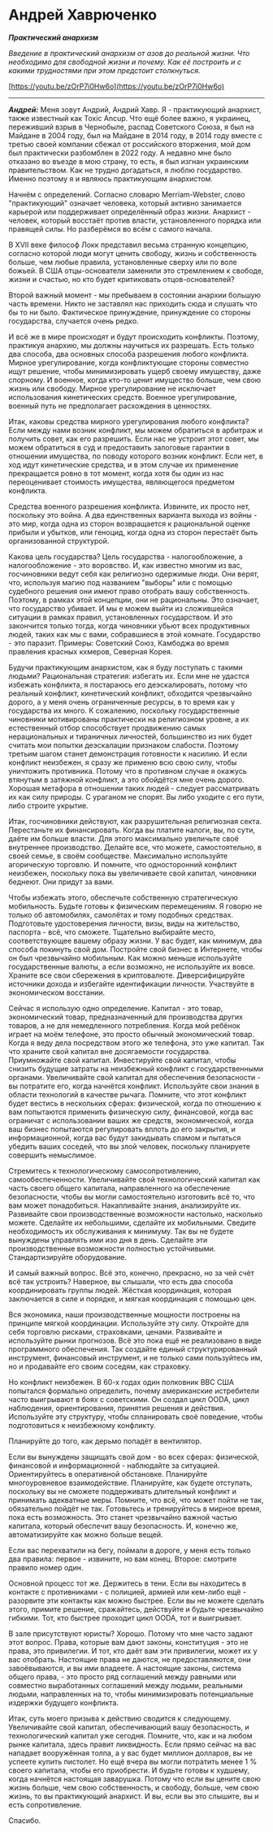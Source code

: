 # Андрей Хаврюченко

_**Практический анархизм**_

_Введение в практический анархизм от азов до реальной жизни. Что необходимо для свободной жизни и почему. Как её построить и с какими трудностями при этом предстоит столкнуться._

[https://youtu.be/zOrP7i0Hw6o](https://youtu.be/zOrP7i0Hw6o)

---

_**Андрей:**_ Меня зовут Андрий, Андрий Хавр. Я - практикующий анархист, также известный как Toxic Ancup. Что ещё более важно, я украинец, переживший взрыв в Чернобыле, распад Советского Союза, я был на Майдане в 2004 году, был на Майдане в 2014 году, в 2014 году вместе с третью своей компании сбежал от российского вторжения, мой дом был практически разбомблен в 2022 году. А недавно мне было отказано во въезде в мою страну, то есть, я был изгнан украинским правительством. Как не трудно догадаться, я люблю государство. Именно поэтому я и являюсь практикующим анархистом.

Начнём с определений. Согласно словарю Merriam-Webster, слово "практикующий" означает человека, который активно занимается карьерой или поддерживает определённый образ жизни. Анархист - человек, который восстаёт против власти, установленного порядка или правящей силы. Но разберёмся во всём с самого начала.

В XVII веке философ Локк представил весьма странную концепцию, согласно которой люди могут ценить свободу, жизнь и собственность больше, чем любые правила, установленные сверху или по воле божьей. В США отцы-основатели заменили это стремлением к свободе, жизни и счастью, но кто будет критиковать отцов-основателей?

Второй важный момент - мы пребываем в состоянии анархии большую часть времени. Никто не заставлял нас приходить сюда и слушать что бы то ни было. Фактическое принуждение, принуждение со стороны государства, случается очень редко.

И всё же в мире происходят и будут происходить конфликты. Поэтому, практикуя анархию, мы должны научиться их разрешать. Есть только два способа, два основных способа разрешения любого конфликта. Мирное урегулирование, когда конфликтующие стороны совместно ищут решение, чтобы минимизировать ущерб своему имуществу, даже спорному. И военное, когда кто-то ценит имущество больше, чем свою жизнь или свободу. Мирное урегулирование не исключает использования кинетических средств. Военное урегулирование, военный путь не предполагает расхождения в ценностях.

Итак, каковы средства мирного урегулирования любого конфликта? Если между нами возник конфликт, мы можем обратиться в арбитраж и получить совет, как его разрешить. Если нас не устроит этот совет, мы можем обратиться в суд и предоставить залоговые гарантии в отношении имущества, по поводу которого возник конфликт. Если нет, в ход идут кинетические средства, и в этом случае их применение прекращается ровно в тот момент, когда хотя бы один из нас переоценивает стоимость имущества, являющегося предметом конфликта.

Средства военного разрешения конфликта. Извините, их просто нет, поскольку это война. А два единственных варианта выхода из войны - это мир, когда одна из сторон возвращается к рациональной оценке прибыли и убытков, или геноцид, когда одна из сторон перестаёт быть организованной структурой.

Какова цель государства? Цель государства - налогообложение, а налогообложение - это воровство. И, как известно многим из вас, госчиновники ведут себя как религиозно одержимые люди. Они верят, что, используя магию под названием "выборы" или с помощью судебного решения они имеют право отобрать вашу собственность. Поэтому, в рамках этой концепции, они не рациональны. Это означает, что государство убивает. И мы е можем выйти из сложившейся ситуации в рамках правил, установленных государством. И это закончится только тогда, когда чиновники убьют всех продуктивных людей, таких как мы с вами, собравшиеся в этой комнате. Государство - это паразит. Примеры: Советский Союз, Камбоджа во время правления красных кхмеров, Северная Корея.

Будучи практикующим анархистом, как я буду поступать с такими людьми? Рациональная стратегия: избегать их. Если мне не удастся избежать конфликта, я постараюсь его деэскалировать, потому что реальный конфликт, кинетический конфликт, обходится чрезвычайно дорого, а у меня очень ограниченные ресурсы, в то время как у государства их много. К сожалению, поскольку государственные чиновники мотивированы практически на религиозном уровне, а их естественный отбор способствует продвижению самых нерациональных и тираничных личностей, большинство из них будет считать мои попытки деэскалации признаком слабости. Поэтому третьим шагом станет демонстрация готовности к насилию. И если конфликт неизбежен, я сразу же применю всю свою силу, чтобы уничтожить противника. Потому что в противном случае я окажусь втянутым в затяжной конфликт, а это обойдётся мне очень дорого. Хорошая метафора в отношении таких людей - следует рассматривать их как силу природы. С ураганом не спорят. Вы либо уходите с его пути, либо строите укрытие.

Итак, госчиновники действуют, как разрушительная религиозная секта. Перестаньте их финансировать. Когда вы платите налоги, вы, по сути, даёте им больше власти. Для этого максимально увеличьте своё внутреннее производство. Делайте все, что можете, самостоятельно, в своей семье, в своём сообществе. Максимально используйте агорическую торговлю. И помните, что односторонний конфликт неизбежен, поскольку пока вы увеличиваете свой капитал, чиновники беднеют. Они придут за вами.

Чтобы избежать этого, обеспечьте собственную стратегическую мобильность. Будьте готовы к физическим перемещениям. Я говорю не только об автомобилях, самолётах и тому подобных средствах. Подготовьте удостоверения личности, визы, виды на жительство, паспорта - всё, что сможете. Тщательно выбирайте место, соответствующее вашему образу жизни. У вас будет, как минимум, два способа покинуть свой дом. Постройте свой бизнес в Интернете, чтобы он был чрезвычайно мобильным. Как можно меньше используйте государственные валюты, а если возможно, не используйте их вовсе. Храните все свои сбережения в криптовалюте. Диверсифицируйте источники дохода и избегайте идентификации личности. Участвуйте в экономическом восстании.

Сейчас я использую одно определение. Капитал - это товар, экономический товар, предназначенный для производства других товаров, а не для немедленного потребления. Когда мой ребёнок играет на моём телефоне, это просто обычный экономический товар. Когда я веду дела посредством этого же телефона, это уже капитал. Так что храните свой капитал вне досягаемости государства. Приумножайте свой капитал. Инвестируйте свой капитал, чтобы снизить будущие затраты на неизбежный конфликт с государственными органами. Увеличивайте свой капитал для обеспечения безопасности - вы потратите его, когда начнётся конфликт. Используйте свои знания в области технологий в качестве рычага. Помните, что этот конфликт будет вестись в нескольких сферах: физической, когда по отношению к вам попытаются применить физическую силу, финансовой, когда вас ограничат с использовании ваших же средств, экономической, когда ваш бизнес попытаются регулировать вплоть до его закрытия, и информационной, когда вас будут закидывать спамом и пытаться убедить ваших соседей, что вы злой человек, поскольку планируете совершить немыслимое.

Стремитесь к технологическому самосопротивлению, самообеспеченности. Увеличивайте свой технологический капитал как часть своего общего капитала, направленного на обеспечение безопасности, чтобы вы могли самостоятельно изготовить всё то, что вам может понадобиться. Накапливайте знания, анализируйте их. Развивайте свои производственные возможности настолько, насколько можете. Сделайте их небольшими, сделайте их мобильными. Сведите необходимость их обслуживания к минимуму. Так вы не будете вынуждены управлять ими изо дня в день. Сделайте эти производственные возможности полностью устойчивыми. Стандартизируйте оборудование.

И самый важный вопрос. Всё это, конечно, прекрасно, но за чей счёт всё так устроить? Наверное, вы слышали, что есть два способа координировать группы людей. Жёсткая координация, которая заключается в силе и порядке, и мягкая координация с помощью цен.

Вся экономика, наши производственные мощности построены на принципе мягкой координации. Используйте эту силу. Откройте для себя торговлю рисками, страховками, ценами. Развивайте и используйте рынки прогнозов. Всё это пока ещё не реализовано в виде программного обеспечения. Так создайте единый структурированный инструмент, финансовый инструмент, и не только сами пользуйтесь им, но и продавайте его своим соседям, как страховку.

Но конфликт неизбежен. В 60-х годах один полковник ВВС США попытался формально определить, почему американские истребители часто выигрывают в боях с советскими. Он создал цикл OODA, цикл наблюдения, ориентирования, принятия решения и действия. Используйте эту структуру, чтобы спланировать своё поведение, чтобы подготовиться к неизбежному конфликту.

Планируйте до того, как дерьмо попадёт в вентилятор.

Если вы вынуждены защищать свой дом - во всех сферах: физической, финансовой и информационной - наблюдайте за ситуацией. Ориентируйтесь в оперативной обстановке. Планируйте многоуровневое взаимодействие. Планируйте, как будете отступать, поскольку вы не сможете поддерживать длительный конфликт и принимать адекватные меры. Помните, что всё, что может пойти не так, обязательно пойдёт не так. Готовьтесь и тренируйтесь в мирное время, пока есть возможность. Это станет чрезвычайно важной частью капитала, который обеспечит вашу безопасность. И, конечно же, автоматизируйте как можно больше вещей.

Если вас перехватили на бегу, поймали в дороге, у меня есть только два правила: первое - извините, но вам конец. Второе: смотрите правило номер один.

Основной процесс тот же. Держитесь в тени. Если вы находитесь в контакте с противниками - с полицией, армией или кем-либо ещё - разорвите эти контакты как можно быстрее. Если вы не можете сделать этого, примите решение, сражайтесь, действуйте и будьте чрезвычайно гибкими. Тот, кто быстрее проходит цикл OODA, тот и выигрывает.

В зале присутствуют юристы? Хорошо. Потому что мне часто задают этот вопрос. Права, которые вам дают законы, конституция - это не права, это привилегии. И тот, кто даёт вам эти привилегии, может их у вас отобрать. Настоящие права не даются, не предоставляются, они завоёвываются, и вы ими владеете. А настоящие законы, система общего права, - это просто ряд соглашений между равными или совместно выработанных соглашений между людьми, реальными людьми, направленных на то, чтобы минимизировать потенциальные издержки будущего конфликта.

Итак, суть моего призыва к действию сводится к следующему. Увеличивайте свой капитал, обеспечивающий вашу безопасность, и технологический капитал уже сегодня. Помните, что, как и на любом рынке капитала, здесь правит ликвидность. Если прямо сейчас на вас нападает вооружённая толпа, а у вас будет миллион долларов, вы не успеете купить пистолет. Но ещё вчера вы могли потратить менее 1 % своего капитала, чтобы его приобрести. И будьте готовы к худшему, когда начнётся настоящая заварушка. Потому что если вы цените свою жизнь больше, чем свою собственность, и свободу, больше, чем свою жизнь, то вы практикующий анархист. И вы, если вы это слышите, вы и есть сопротивление.

Спасибо.
